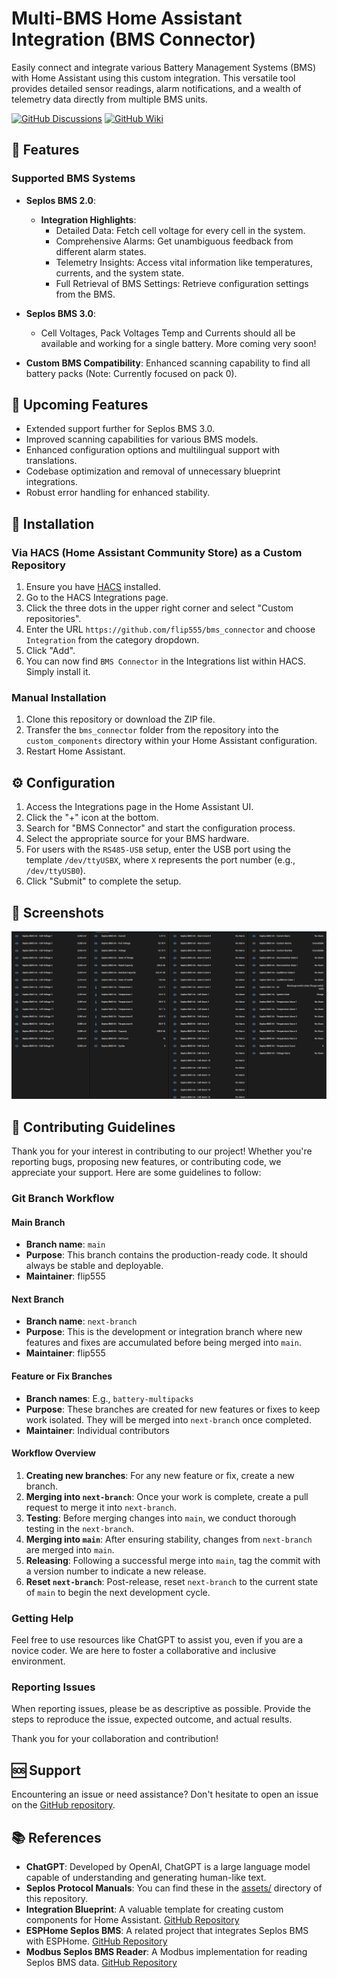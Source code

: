 # Multi-BMS Home Assistant Integration (BMS Connector)

Easily connect and integrate various Battery Management Systems (BMS) with Home Assistant using this custom integration. This versatile tool provides detailed sensor readings, alarm notifications, and a wealth of telemetry data directly from multiple BMS units.

[![GitHub Discussions](https://img.shields.io/badge/GitHub-Discussions-0099ff?style=for-the-badge&logo=github)](https://github.com/flip555/bms_connector/discussions)
[![GitHub Wiki](https://img.shields.io/badge/GitHub-Wiki-4db6ac?style=for-the-badge&logo=github)](https://github.com/flip555/bms_connector/wiki)

## 🌟 Features
### Supported BMS Systems
- **Seplos BMS 2.0**:
  - **Integration Highlights**:
    - Detailed Data: Fetch cell voltage for every cell in the system.
    - Comprehensive Alarms: Get unambiguous feedback from different alarm states.
    - Telemetry Insights: Access vital information like temperatures, currents, and the system state.
    - Full Retrieval of BMS Settings: Retrieve configuration settings from the BMS.

- **Seplos BMS 3.0**: 
  - Cell Voltages, Pack Voltages Temp and Currents should all be available and working for a single battery. More coming very soon!

- **Custom BMS Compatibility**: Enhanced scanning capability to find all battery packs (Note: Currently focused on pack 0).

## 🚧 Upcoming Features
- Extended support further for Seplos BMS 3.0.
- Improved scanning capabilities for various BMS models.
- Enhanced configuration options and multilingual support with translations.
- Codebase optimization and removal of unnecessary blueprint integrations.
- Robust error handling for enhanced stability.

## 🔧 Installation

### Via HACS (Home Assistant Community Store) as a Custom Repository
1. Ensure you have [HACS](https://hacs.xyz/) installed.
2. Go to the HACS Integrations page.
3. Click the three dots in the upper right corner and select "Custom repositories".
4. Enter the URL `https://github.com/flip555/bms_connector` and choose `Integration` from the category dropdown.
5. Click "Add".
6. You can now find `BMS Connector` in the Integrations list within HACS. Simply install it.

### Manual Installation
1. Clone this repository or download the ZIP file.
2. Transfer the `bms_connector` folder from the repository into the `custom_components` directory within your Home Assistant configuration.
3. Restart Home Assistant.

## ⚙️ Configuration
1. Access the Integrations page in the Home Assistant UI.
2. Click the "+" icon at the bottom.
3. Search for "BMS Connector" and start the configuration process.
4. Select the appropriate source for your BMS hardware.
5. For users with the `RS485-USB` setup, enter the USB port using the template `/dev/ttyUSBX`, where `X` represents the port number (e.g., `/dev/ttyUSB0`).
6. Click "Submit" to complete the setup.

## 📸 Screenshots
![Dashboard Visuals](https://github.com/flip555/bms_connector/blob/main/assets/dashboard.png)

## 🤝 Contributing Guidelines

Thank you for your interest in contributing to our project! Whether you're reporting bugs, proposing new features, or contributing code, we appreciate your support. Here are some guidelines to follow:

### Git Branch Workflow

#### Main Branch

- **Branch name**: `main`
- **Purpose**: This branch contains the production-ready code. It should always be stable and deployable.
- **Maintainer**: flip555

#### Next Branch

- **Branch name**: `next-branch`
- **Purpose**: This is the development or integration branch where new features and fixes are accumulated before being merged into `main`.
- **Maintainer**: flip555

#### Feature or Fix Branches

- **Branch names**: E.g., `battery-multipacks`
- **Purpose**: These branches are created for new features or fixes to keep work isolated. They will be merged into `next-branch` once completed.
- **Maintainer**: Individual contributors

#### Workflow Overview

1. **Creating new branches**: For any new feature or fix, create a new branch.
2. **Merging into `next-branch`**: Once your work is complete, create a pull request to merge it into `next-branch`.
3. **Testing**: Before merging changes into `main`, we conduct thorough testing in the `next-branch`.
4. **Merging into `main`**: After ensuring stability, changes from `next-branch` are merged into `main`.
5. **Releasing**: Following a successful merge into `main`, tag the commit with a version number to indicate a new release.
6. **Reset `next-branch`**: Post-release, reset `next-branch` to the current state of `main` to begin the next development cycle.

### Getting Help

Feel free to use resources like ChatGPT to assist you, even if you are a novice coder. We are here to foster a collaborative and inclusive environment.

### Reporting Issues

When reporting issues, please be as descriptive as possible. Provide the steps to reproduce the issue, expected outcome, and actual results.

Thank you for your collaboration and contribution!

## 🆘 Support
Encountering an issue or need assistance? Don't hesitate to open an issue on the [GitHub repository](https://github.com/flip555/bms_connector/issues).

## 📚 References

- **ChatGPT**: Developed by OpenAI, ChatGPT is a large language model capable of understanding and generating human-like text.
- **Seplos Protocol Manuals**: You can find these in the [assets/](https://github.com/flip555/bms_connector/tree/main/assets) directory of this repository.
- **Integration Blueprint**: A valuable template for creating custom components for Home Assistant. [GitHub Repository](https://github.com/ludeeus/integration_blueprint)
- **ESPHome Seplos BMS**: A related project that integrates Seplos BMS with ESPHome. [GitHub Repository](https://github.com/syssi/esphome-seplos-bms)
- **Modbus Seplos BMS Reader**: A Modbus implementation for reading Seplos BMS data. [GitHub Repository](https://github.com/g992/modbus-seplos-bms-reader)
